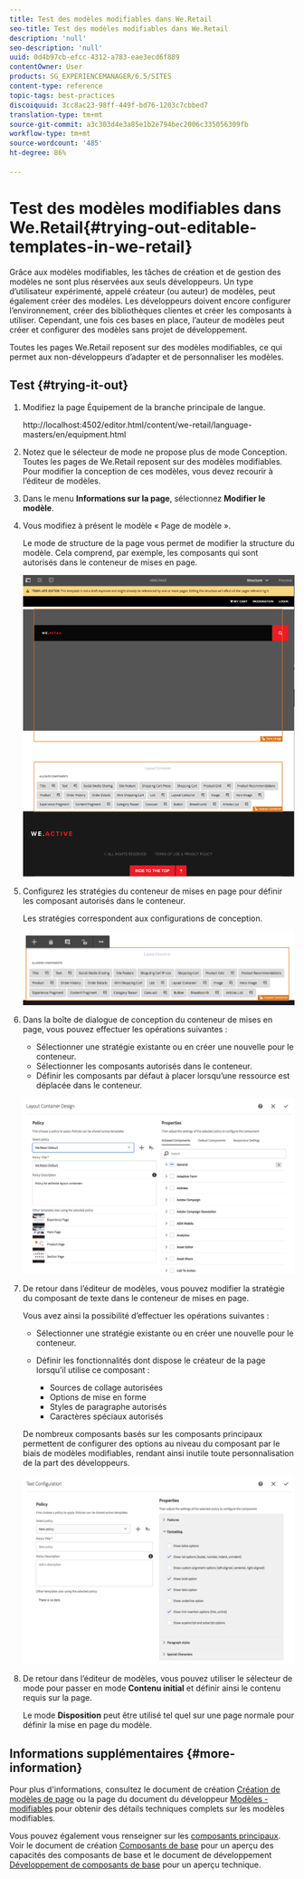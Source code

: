 ```yaml
---
title: Test des modèles modifiables dans We.Retail
seo-title: Test des modèles modifiables dans We.Retail
description: 'null'
seo-description: 'null'
uuid: 0d4b97cb-efcc-4312-a783-eae3ecd6f889
contentOwner: User
products: SG_EXPERIENCEMANAGER/6.5/SITES
content-type: reference
topic-tags: best-practices
discoiquuid: 3cc8ac23-98ff-449f-bd76-1203c7cbbed7
translation-type: tm+mt
source-git-commit: a3c303d4e3a85e1b2e794bec2006c335056309fb
workflow-type: tm+mt
source-wordcount: '485'
ht-degree: 86%

---
```



# Test des modèles modifiables dans We.Retail{#trying-out-editable-templates-in-we-retail}

Grâce aux modèles modifiables, les tâches de création et de gestion des modèles ne sont plus réservées aux seuls développeurs. Un type d’utilisateur expérimenté, appelé créateur (ou auteur) de modèles, peut également créer des modèles. Les développeurs doivent encore configurer l’environnement, créer des bibliothèques clientes et créer les composants à utiliser. Cependant, une fois ces bases en place, l’auteur de modèles peut créer et configurer des modèles sans projet de développement.

Toutes les pages We.Retail reposent sur des modèles modifiables, ce qui permet aux non-développeurs d’adapter et de personnaliser les modèles.

## Test {#trying-it-out}

1. Modifiez la page Équipement de la branche principale de langue.

   http://localhost:4502/editor.html/content/we-retail/language-masters/en/equipment.html

1. Notez que le sélecteur de mode ne propose plus de mode Conception. Toutes les pages de We.Retail reposent sur des modèles modifiables. Pour modifier la conception de ces modèles, vous devez recourir à l’éditeur de modèles.
1. Dans le menu **Informations sur la page**, sélectionnez **Modifier le modèle**.
1. Vous modifiez à présent le modèle « Page de modèle ».

   Le mode de structure de la page vous permet de modifier la structure du modèle. Cela comprend, par exemple, les composants qui sont autorisés dans le conteneur de mises en page.

   ![chlimage_1-138](assets/chlimage_1-138.png)

1. Configurez les stratégies du conteneur de mises en page pour définir les composant autorisés dans le conteneur.

   Les stratégies correspondent aux configurations de conception.

   ![chlimage_1-139](assets/chlimage_1-139.png)

1. Dans la boîte de dialogue de conception du conteneur de mises en page, vous pouvez effectuer les opérations suivantes :

   * Sélectionner une stratégie existante ou en créer une nouvelle pour le conteneur.
   * Sélectionner les composants autorisés dans le conteneur.
   * Définir les composants par défaut à placer lorsqu’une ressource est déplacée dans le conteneur.

   ![chlimage_1-140](assets/chlimage_1-140.png)

1. De retour dans l’éditeur de modèles, vous pouvez modifier la stratégie du composant de texte dans le conteneur de mises en page.

   Vous avez ainsi la possibilité d’effectuer les opérations suivantes :

   * Sélectionner une stratégie existante ou en créer une nouvelle pour le conteneur.
   * Définir les fonctionnalités dont dispose le créateur de la page lorsqu’il utilise ce composant :

      * Sources de collage autorisées
      * Options de mise en forme
      * Styles de paragraphe autorisés
      * Caractères spéciaux autorisés

   De nombreux composants basés sur les composants principaux permettent de configurer des options au niveau du composant par le biais de modèles modifiables, rendant ainsi inutile toute personnalisation de la part des développeurs.

   ![chlimage_1-141](assets/chlimage_1-141.png)

1. De retour dans l’éditeur de modèles, vous pouvez utiliser le sélecteur de mode pour passer en mode **Contenu initial** et définir ainsi le contenu requis sur la page.

   Le mode **Disposition** peut être utilisé tel quel sur une page normale pour définir la mise en page du modèle.

## Informations supplémentaires  {#more-information}

Pour plus d&#39;informations, consultez le document de création [Création de modèles de page](/help/sites-authoring/templates.md) ou la page du document du développeur [Modèles - modifiables](/help/sites-developing/page-templates-editable.md) pour obtenir des détails techniques complets sur les modèles modifiables.

Vous pouvez également vous renseigner sur les [composants principaux](/help/sites-developing/we-retail-core-components.md). Voir le document de création [Composants de base](https://docs.adobe.com/content/help/fr-FR/experience-manager-core-components/using/introduction.html) pour un aperçu des capacités des composants de base et le document de développement [Développement de composants de base](https://helpx.adobe.com/experience-manager/core-components/using/developing.html) pour un aperçu technique.

